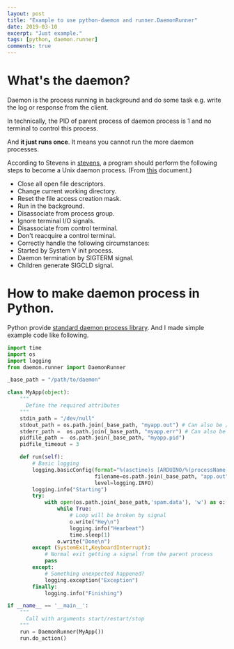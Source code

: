 ```yaml
---
layout: post
title: "Example to use python-daemon and runner.DaemonRunner"
date: 2019-03-10
excerpt: "Just example."
tags: [python, daemon.runner]
comments: true
---
```


# What's the daemon?

  Daemon is the process running in background and do some task e.g. write the log or response from the client.

  In technically, the PID of parent process of daemon process is 1 and no terminal to control this process.

  And __it just runs once__. It means you cannot run the more daemon processes.

  According to Stevens in [stevens](https://books.google.co.kr/books/about/UNIX_Network_Programming.html?id=Rc1QAAAAMAAJ&redir_esc=y), a program should perform the following steps to become a Unix daemon process. (From [this](https://www.python.org/dev/peps/pep-3143/#correct-daemon-behaviour) document.)
   
   - Close all open file descriptors.
   - Change current working directory.
   - Reset the file access creation mask.
   - Run in the background.
   - Disassociate from process group.
   -  Ignore terminal I/O signals.
   -  Disassociate from control terminal.
   -  Don't reacquire a control terminal.
   -  Correctly handle the following circumstances:
   -  Started by System V init process.
   -  Daemon termination by SIGTERM signal.
   -  Children generate SIGCLD signal.


# How to make daemon process in Python.

 Python provide [standard daemon process library](https://www.python.org/dev/peps/pep-3143/). And I made simple example code like following.



``` python
import time
import os
import logging
from daemon.runner import DaemonRunner

_base_path = "/path/to/daemon"

class MyApp(object):
    """
      Define the required attributes
    """
    stdin_path = "/dev/null"
    stdout_path = os.path.join(_base_path, "myapp.out") # Can also be /dev/null 
    stderr_path =  os.path.join(_base_path, "myapp.err") # Can also be /dev/null
    pidfile_path =  os.path.join(_base_path, "myapp.pid")
    pidfile_timeout = 3 

    def run(self):
        # Basic logging 
        logging.basicConfig(format="%(asctime)s [ARDUINO/%(processName)s] %(levelname)s %(message)s",
                            filename=os.path.join(_base_path, "app.out"),
                            level=logging.INFO)
        logging.info("Starting")
        try:
            with open(os.path.join(_base_path,'spam.data'), 'w') as o:
                while True:
                    # Loop will be broken by signal
                    o.write("Hey\n")
                    logging.info("Hearbeat")
                    time.sleep(1)
                o.write("Done\n")
        except (SystemExit,KeyboardInterrupt):
            # Normal exit getting a signal from the parent process
            pass
        except:
            # Something unexpected happened? 
            logging.exception("Exception")
        finally:
            logging.info("Finishing")

if __name__ == '__main__':
    """
      Call with arguments start/restart/stop
    """
    run = DaemonRunner(MyApp())
    run.do_action()
```